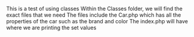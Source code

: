 This is a test of using classes
Within the Classes folder, we will find the exact files that we need
The files include the Car.php which has all the properties of the car such as the brand and color
The index.php will have where we are printing the set values
